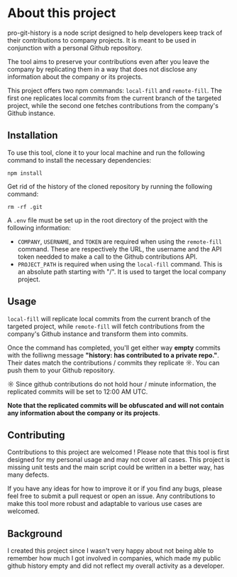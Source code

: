 # About this project

pro-git-history is a node script designed to help developers keep track of their contributions to company projects. It is meant to be used in conjunction with a personal Github repository.

The tool aims to preserve your contributions even after you leave the company by replicating them in a way that does not disclose any information about the company or its projects.

This project offers two npm commands: `local-fill` and `remote-fill`. The first one replicates local commits from the current branch of the targeted project, while the second one fetches contributions from the company's Github instance.

## Installation

To use this tool, clone it to your local machine and run the following command to install the necessary dependencies:

```
npm install
```

Get rid of the history of the cloned repository by running the following command:

```
rm -rf .git
```

A `.env` file must be set up in the root directory of the project with the following information:

- `COMPANY`, `USERNAME`, and `TOKEN` are required when using the `remote-fill` command. These are respectively the URL, the username and the API token needded to make a call to the Github contributions API.
- `PROJECT_PATH` is required when using the `local-fill` command. This is an absolute path starting with "/". It is used to target the local company project.

## Usage

`local-fill` will replicate local commits from the current branch of the targeted project, while `remote-fill` will fetch contributions from the company's Github instance and transform them into commits.

Once the command has completed, you'll get either way **empty** commits with the folliwng message **"history: has contributed to a private repo."**. Their dates match the contributions / commits they replicate ☼. You can push them to your Github repository.

☼ Since github contributions do not hold hour / minute information, the replicated commits will be set to 12:00 AM UTC.

**Note that the replicated commits will be obfuscated and will not contain any information about the company or its projects**.

## Contributing

Contributions to this project are welcomed ! Please note that this tool is first designed for my personal usage and may not cover all cases. This project is missing unit tests and the main script could be written in a better way, has many defects.

If you have any ideas for how to improve it or if you find any bugs, please feel free to submit a pull request or open an issue. Any contributions to make this tool more robust and adaptable to various use cases are welcomed.

## Background

I created this project since I wasn't very happy about not being able to remember how much I got involved in companies, which made my public github history empty and did not reflect my overall activity as a developer.
